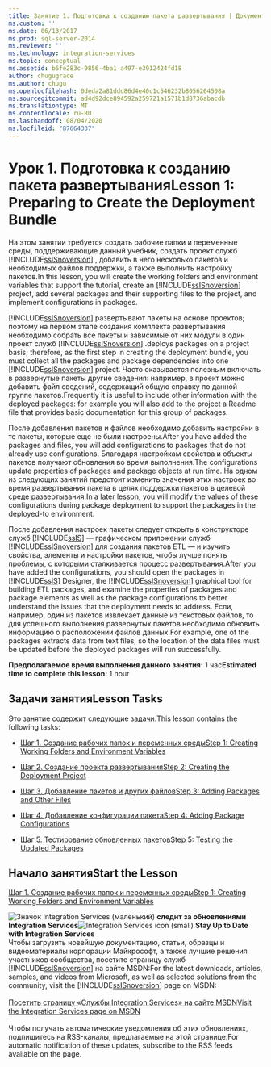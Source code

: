 ```yaml
---
title: Занятие 1. Подготовка к созданию пакета развертывания | Документы Майкрософт
ms.custom: ''
ms.date: 06/13/2017
ms.prod: sql-server-2014
ms.reviewer: ''
ms.technology: integration-services
ms.topic: conceptual
ms.assetid: b6fe283c-9856-4ba1-a497-e3912424fd18
author: chugugrace
ms.author: chugu
ms.openlocfilehash: 0deda2a81ddd86d4e40c1c546232b8056264508a
ms.sourcegitcommit: ad4d92dce894592a259721a1571b1d8736abacdb
ms.translationtype: MT
ms.contentlocale: ru-RU
ms.lasthandoff: 08/04/2020
ms.locfileid: "87664337"
---
```

# <a name="lesson-1-preparing-to-create-the-deployment-bundle"></a><span data-ttu-id="0c46a-102">Урок 1. Подготовка к созданию пакета развертывания</span><span class="sxs-lookup"><span data-stu-id="0c46a-102">Lesson 1: Preparing to Create the Deployment Bundle</span></span>
  <span data-ttu-id="0c46a-103">На этом занятии требуется создать рабочие папки и переменные среды, поддерживающие данный учебник, создать проект служб [!INCLUDE[ssISnoversion](../includes/ssisnoversion-md.md)] , добавить в него несколько пакетов и необходимых файлов поддержки, а также выполнить настройку пакетов.</span><span class="sxs-lookup"><span data-stu-id="0c46a-103">In this lesson, you will create the working folders and environment variables that support the tutorial, create an [!INCLUDE[ssISnoversion](../includes/ssisnoversion-md.md)] project, add several packages and their supporting files to the project, and implement configurations in packages.</span></span>  
  
 [!INCLUDE[ssISnoversion](../includes/ssisnoversion-md.md)] <span data-ttu-id="0c46a-104">развертывают пакеты на основе проектов; поэтому на первом этапе создания комплекта развертывания необходимо собрать все пакеты и зависимые от них модули в один проект служб [!INCLUDE[ssISnoversion](../includes/ssisnoversion-md.md)] .</span><span class="sxs-lookup"><span data-stu-id="0c46a-104">deploys packages on a project basis; therefore, as the first step in creating the deployment bundle, you must collect all the packages and package dependencies into one [!INCLUDE[ssISnoversion](../includes/ssisnoversion-md.md)] project.</span></span> <span data-ttu-id="0c46a-105">Часто оказывается полезным включать в развернутые пакеты другие сведения: например, в проект можно добавить файл сведений, содержащий общую справку по данной группе пакетов.</span><span class="sxs-lookup"><span data-stu-id="0c46a-105">Frequently it is useful to include other information with the deployed packages: for example you will also add to the project a Readme file that provides basic documentation for this group of packages.</span></span>  
  
 <span data-ttu-id="0c46a-106">После добавления пакетов и файлов необходимо добавить настройки в те пакеты, которые еще не были настроены.</span><span class="sxs-lookup"><span data-stu-id="0c46a-106">After you have added the packages and files, you will add configurations to packages that do not already use configurations.</span></span> <span data-ttu-id="0c46a-107">Благодаря настройкам свойства и объекты пакетов получают обновления во время выполнения.</span><span class="sxs-lookup"><span data-stu-id="0c46a-107">The configurations update properties of packages and package objects at run time.</span></span> <span data-ttu-id="0c46a-108">На одном из следующих занятий предстоит изменить значения этих настроек во время развертывания пакета в целях поддержки пакетов в целевой среде развертывания.</span><span class="sxs-lookup"><span data-stu-id="0c46a-108">In a later lesson, you will modify the values of these configurations during package deployment to support the packages in the deployed-to environment.</span></span>  
  
 <span data-ttu-id="0c46a-109">После добавления настроек пакеты следует открыть в конструкторе служб [!INCLUDE[ssIS](../includes/ssis-md.md)] — графическом приложении служб [!INCLUDE[ssISnoversion](../includes/ssisnoversion-md.md)] для создания пакетов ETL — и изучить свойства, элементы и настройки пакетов, чтобы лучше понять проблемы, с которыми сталкивается процесс развертывания.</span><span class="sxs-lookup"><span data-stu-id="0c46a-109">After you have added the configurations, you should open the packages in [!INCLUDE[ssIS](../includes/ssis-md.md)] Designer, the [!INCLUDE[ssISnoversion](../includes/ssisnoversion-md.md)] graphical tool for building ETL packages, and examine the properties of packages and package elements as well as the package configurations to better understand the issues that the deployment needs to address.</span></span> <span data-ttu-id="0c46a-110">Если, например, один из пакетов извлекает данные из текстовых файлов, то для успешного выполнения развернутых пакетов необходимо обновить информацию о расположении файлов данных.</span><span class="sxs-lookup"><span data-stu-id="0c46a-110">For example, one of the packages extracts data from text files, so the location of the data files must be updated before the deployed packages will run successfully.</span></span>  
  
 <span data-ttu-id="0c46a-111">**Предполагаемое время выполнения данного занятия:** 1 час</span><span class="sxs-lookup"><span data-stu-id="0c46a-111">**Estimated time to complete this lesson:** 1 hour</span></span>  
  
## <a name="lesson-tasks"></a><span data-ttu-id="0c46a-112">Задачи занятия</span><span class="sxs-lookup"><span data-stu-id="0c46a-112">Lesson Tasks</span></span>  
 <span data-ttu-id="0c46a-113">Это занятие содержит следующие задачи.</span><span class="sxs-lookup"><span data-stu-id="0c46a-113">This lesson contains the following tasks:</span></span>  
  
-   [<span data-ttu-id="0c46a-114">Шаг 1. Создание рабочих папок и переменных среды</span><span class="sxs-lookup"><span data-stu-id="0c46a-114">Step 1: Creating Working Folders and Environment Variables</span></span>](../integration-services/lesson-1-1-creating-working-folders-and-environment-variables.md)  
  
-   [<span data-ttu-id="0c46a-115">Шаг 2. Создание проекта развертывания</span><span class="sxs-lookup"><span data-stu-id="0c46a-115">Step 2: Creating the Deployment Project</span></span>](../integration-services/lesson-1-2-creating-the-deployment-project.md)  
  
-   [<span data-ttu-id="0c46a-116">Шаг 3. Добавление пакетов и других файлов</span><span class="sxs-lookup"><span data-stu-id="0c46a-116">Step 3: Adding Packages and Other Files</span></span>](../integration-services/lesson-1-3-adding-packages-and-other-files.md)  
  
-   [<span data-ttu-id="0c46a-117">Шаг 4. Добавление конфигурации пакета</span><span class="sxs-lookup"><span data-stu-id="0c46a-117">Step 4: Adding Package Configurations</span></span>](../integration-services/lesson-1-4-adding-package-configurations.md)  
  
-   [<span data-ttu-id="0c46a-118">Шаг 5. Тестирование обновленных пакетов</span><span class="sxs-lookup"><span data-stu-id="0c46a-118">Step 5: Testing the Updated Packages</span></span>](../integration-services/lesson-1-5-testing-the-updated-packages.md)  
  
## <a name="start-the-lesson"></a><span data-ttu-id="0c46a-119">Начало занятия</span><span class="sxs-lookup"><span data-stu-id="0c46a-119">Start the Lesson</span></span>  
 [<span data-ttu-id="0c46a-120">Шаг 1. Создание рабочих папок и переменных среды</span><span class="sxs-lookup"><span data-stu-id="0c46a-120">Step 1: Creating Working Folders and Environment Variables</span></span>](../integration-services/lesson-1-1-creating-working-folders-and-environment-variables.md)  
  
<span data-ttu-id="0c46a-121">![Значок Integration Services (маленький)](media/dts-16.gif "Значок служб Integration Services (маленький)")  **следит за обновлениями Integration Services**</span><span class="sxs-lookup"><span data-stu-id="0c46a-121">![Integration Services icon (small)](media/dts-16.gif "Integration Services icon (small)")  **Stay Up to Date with Integration Services**</span></span><br /> <span data-ttu-id="0c46a-122">Чтобы загрузить новейшую документацию, статьи, образцы и видеоматериалы корпорации Майкрософт, а также лучшие решения участников сообщества, посетите страницу служб [!INCLUDE[ssISnoversion](../includes/ssisnoversion-md.md)] на сайте MSDN:</span><span class="sxs-lookup"><span data-stu-id="0c46a-122">For the latest downloads, articles, samples, and videos from Microsoft, as well as selected solutions from the community, visit the [!INCLUDE[ssISnoversion](../includes/ssisnoversion-md.md)] page on MSDN:</span></span><br /><br /> [<span data-ttu-id="0c46a-123">Посетить страницу «Службы Integration Services» на сайте MSDN</span><span class="sxs-lookup"><span data-stu-id="0c46a-123">Visit the Integration Services page on MSDN</span></span>](https://go.microsoft.com/fwlink/?LinkId=136655)<br /><br /> <span data-ttu-id="0c46a-124">Чтобы получать автоматические уведомления об этих обновлениях, подпишитесь на RSS-каналы, предлагаемые на этой странице.</span><span class="sxs-lookup"><span data-stu-id="0c46a-124">For automatic notification of these updates, subscribe to the RSS feeds available on the page.</span></span>  
  
  
